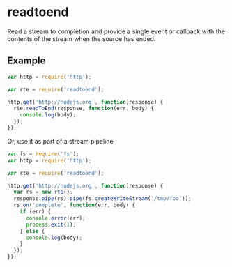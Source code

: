 # readtoend

Read a stream to completion and provide a single event or callback with the
contents of the stream when the source has ended.


## Example

```javascript
var http = require('http');

var rte = require('readtoend');

http.get('http://nodejs.org', function(response) {
  rte.readToEnd(response, function(err, body) {
    console.log(body);
  });
});
```

Or, use it as part of a stream pipeline

```javascript
var fs = require('fs');
var http = require('http');

var rte = require('readtoend');

http.get('http://nodejs.org', function(response) {
  var rs = new rte();
  response.pipe(rs).pipe(fs.createWriteStream('/tmp/foo'));
  rs.on('complete', function(err, body) {
    if (err) {
      console.error(err);
      process.exit(1);
    } else {
      console.log(body);
    }
  });
});
```
